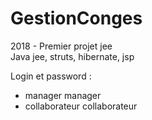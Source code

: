 # GestionConges
2018 - Premier projet jee  
Java jee, struts, hibernate, jsp 

Login et password :
- manager manager
- collaborateur collaborateur
